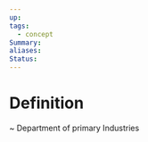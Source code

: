 ```yaml
---
up: 
tags:
  - concept
Summary: 
aliases: 
Status:
---
```

# Definition
~
Department of primary Industries